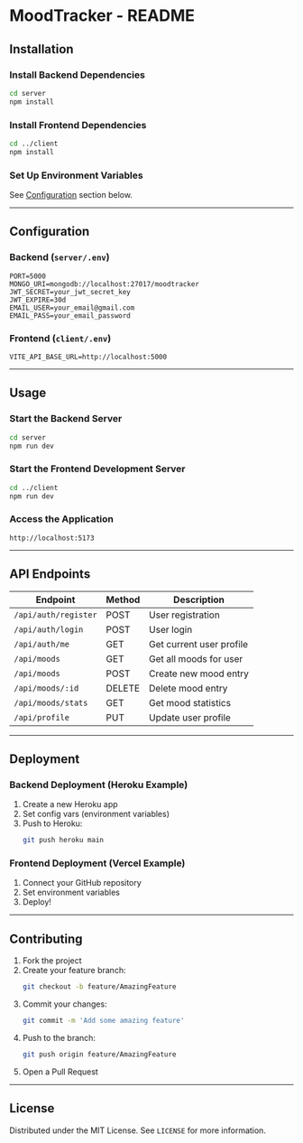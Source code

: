 
# MoodTracker - README

## Installation

### Install Backend Dependencies
```bash
cd server
npm install
```

### Install Frontend Dependencies
```bash
cd ../client
npm install
```

### Set Up Environment Variables  
See [Configuration](#configuration) section below.

---

## Configuration

### Backend (`server/.env`)
```env
PORT=5000
MONGO_URI=mongodb://localhost:27017/moodtracker
JWT_SECRET=your_jwt_secret_key
JWT_EXPIRE=30d
EMAIL_USER=your_email@gmail.com
EMAIL_PASS=your_email_password
```

### Frontend (`client/.env`)
```env
VITE_API_BASE_URL=http://localhost:5000
```

---

## Usage

### Start the Backend Server
```bash
cd server
npm run dev
```

### Start the Frontend Development Server
```bash
cd ../client
npm run dev
```

### Access the Application
```url
http://localhost:5173
```

---

## API Endpoints

| Endpoint              | Method | Description              |
|-----------------------|--------|--------------------------|
| `/api/auth/register` | POST   | User registration        |
| `/api/auth/login`    | POST   | User login               |
| `/api/auth/me`       | GET    | Get current user profile |
| `/api/moods`         | GET    | Get all moods for user   |
| `/api/moods`         | POST   | Create new mood entry    |
| `/api/moods/:id`     | DELETE | Delete mood entry        |
| `/api/moods/stats`   | GET    | Get mood statistics      |
| `/api/profile`       | PUT    | Update user profile      |

---

## Deployment

### Backend Deployment (Heroku Example)
1. Create a new Heroku app  
2. Set config vars (environment variables)  
3. Push to Heroku:
   ```bash
   git push heroku main
   ```

### Frontend Deployment (Vercel Example)
1. Connect your GitHub repository  
2. Set environment variables  
3. Deploy!

---

## Contributing

1. Fork the project  
2. Create your feature branch:
   ```bash
   git checkout -b feature/AmazingFeature
   ```
3. Commit your changes:
   ```bash
   git commit -m 'Add some amazing feature'
   ```
4. Push to the branch:
   ```bash
   git push origin feature/AmazingFeature
   ```
5. Open a Pull Request

---

## License

Distributed under the MIT License. See `LICENSE` for more information.
